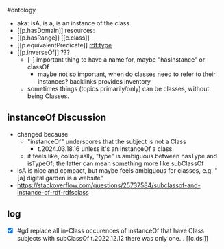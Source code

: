 
#ontology

- aka: isA, is a, is an instance of the class
- [[p.hasDomain]] resources: 
- [[p.hasRange]] [[c.class]]
- [[p.equivalentPredicate]] [rdf:type](http://www.w3.org/1999/02/22-rdf-syntax-ns#type)
- [[p.inverseOf]] ???
  - [-] important thing to have a name for, maybe "hasInstance"  or classOf
    - maybe not so important, when do classes need to refer to their instances? backlinks provides inventory 
  - sometimes things (topics primarily/only) can be classes, without being Classes.
  
  
## instanceOf Discussion

- changed because 
  - "instanceOf" underscores that the subject is not a Class
    - t.2024.03.18.16 unless it's an instanceOf a class
  - it feels like, colloquially, "type" is ambiguous between hasType and isTypeOf; the latter can mean  something more like subClassOf
- isA is nice and compact, but maybe feels ambiguous for classes, e.g. "[a] digital garden is a website" 
- https://stackoverflow.com/questions/25737584/subclassof-and-instance-of-rdf-rdfsclass

## log

- [x] #gd replace all in-Class occurences of instanceOf that have Class subjects with subClassOf
  t.2022.12.12 there was only one... [[c.dsl]]